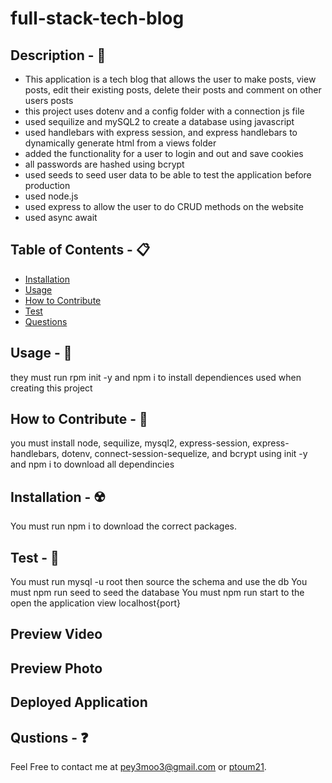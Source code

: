 # full-stack-tech-blog

## Description - 💠
* This application is a tech blog that allows the user to make posts, view posts, edit their existing posts, delete their posts and comment on other users posts
* this project uses dotenv and a config folder with a connection js file 
* used sequilize and mySQL2 to create a database using javascript
* used handlebars with express session, and express handlebars to dynamically generate html from a views folder
* added the functionality for a user to login and out and save cookies
* all passwords are hashed using bcrypt
* used seeds to seed user data to be able to test the application before production
* used node.js
* used express to allow the user to do CRUD methods on the website
* used async await 



## Table of Contents - 📋
* [Installation](#installation---☢️)
* [Usage](#usage---💎)
* [How to Contribute](#how-to-contribute---🍴)
* [Test](#test---🧪)
* [Questions](#qustions---❓)

## Usage - 💎
they must run rpm init -y and npm i to install dependiences used when creating this project

## How to Contribute - 🍴
you must install node, sequilize, mysql2, express-session, express-handlebars, dotenv, connect-session-sequelize, and bcrypt using init -y and npm i to download all dependincies

## Installation - ☢️
 You must run npm i to download the correct packages.

## Test - 🧪
You must run mysql -u root then source the schema and use the db
You must npm run seed to seed the database
You must npm run start to the open the application view localhost{port}

## Preview Video


## Preview Photo


## Deployed Application


## Qustions - ❓
Feel Free to contact me at pey3moo3@gmail.com or [ptoum21](https://github.com/ptoum21).